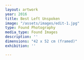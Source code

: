 ```yaml
---
layout: artwork
year: 2016
title: Best Left Unspoken
image: "/assets/images/edit-1.jpg"
type: Found Photography
media_type: Found Images
description: ''
dimensions: "​42 x 52 cm (framed)"
exhibition: ''

---
```

